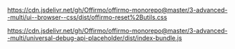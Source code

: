 
https://cdn.jsdelivr.net/gh/Offirmo/offirmo-monorepo@master/3-advanced--multi/ui--browser--css/dist/offirmo-reset%2Butils.css

https://cdn.jsdelivr.net/gh/Offirmo/offirmo-monorepo@master/3-advanced--multi/universal-debug-api-placeholder/dist/index-bundle.js

